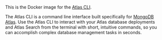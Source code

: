 This is the Docker image for the [Atlas CLI](https://www.mongodb.com/docs/atlas/cli/stable/).

The Atlas CLI is a command line interface built specifically for [MongoDB Atlas](https://www.mongodb.com/docs/atlas/).
Use the Atlas CLI to interact with your Atlas database deployments and Atlas Search from the terminal with short,
intuitive commands, so you can accomplish complex database management tasks in seconds.
